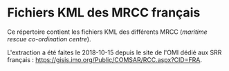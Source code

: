 # Fichiers KML des MRCC français
Ce répertoire contient les fichiers KML des différents MRCC (*maritime rescue co-ordination centre*).

L'extraction a été faites le 2018-10-15 depuis le site de l'OMI dédié aux SRR français : https://gisis.imo.org/Public/COMSAR/RCC.aspx?CID=FRA.
